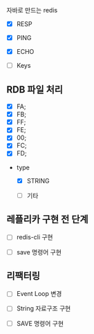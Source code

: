 자바로 만드는 redis


- [x] RESP 
- [x] PING
- [x] ECHO

- [ ] Keys 


## RDB 파일 처리


- [x] FA;
- [x] FB;
- [x] FF;
- [x] FE;
- [x] 00;
- [x] FC;
- [x] FD;

- type
    - [x] STRING
    - [ ] 기타 


## 레플리카 구현 전 단계

- [ ] redis-cli 구현
- [ ] save 명령어 구현


## 리팩터링
- [ ] Event Loop 변경
- [ ] String 자료구조 구현
- [ ] SAVE 명령어 구현


